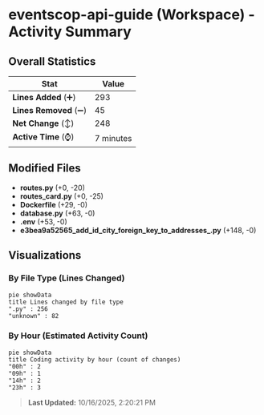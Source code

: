 # eventscop-api-guide (Workspace) - Activity Summary 

## Overall Statistics

| Stat                   | Value                                                             |
| ---------------------- | ----------------------------------------------------------------- |
| **Lines Added** (➕)   | 293                                          |
| **Lines Removed** (➖) | 45                                        |
| **Net Change** (↕)    | 248                |
| **Active Time** (⌚)   | 7 minutes |


## Modified Files
- **routes.py** (+0, -20)
- **routes_card.py** (+0, -25)
- **Dockerfile** (+29, -0)
- **database.py** (+63, -0)
- **.env** (+53, -0)
- **e3bea9a52565_add_id_city_foreign_key_to_addresses_.py** (+148, -0)

## Visualizations

### By File Type (Lines Changed)

```mermaid
pie showData
title Lines changed by file type
".py" : 256
"unknown" : 82
```

### By Hour (Estimated Activity Count)

```mermaid
pie showData
title Coding activity by hour (count of changes)
"00h" : 2
"09h" : 1
"14h" : 2
"23h" : 3
```


> **Last Updated:** 10/16/2025, 2:20:21 PM